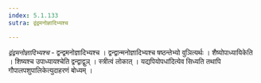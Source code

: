 ```yaml
---
index: 5.1.133
sutra: द्वंद्वमनोज्ञादिभ्यश्च

---
```

_द्वंद्वमनोज्ञादिभ्यश्च_ - द्वन्द्वमनोज्ञादिभ्यश्च । द्वन्द्वान्मनोज्ञादिभ्यश्च षष्ठन्तेभ्यो वुञित्यर्थः । शैष्योपाध्यायिकेति । शिष्यश्च उपाध्यायश्चेति द्वन्द्वाद्वुञ् । स्त्रीत्वं लोकात् । यद्यपियोपधा॑दित्येव सिध्यति तथापि गौपालपशुपालिकेत्युदाहरणं बोध्यम् । 